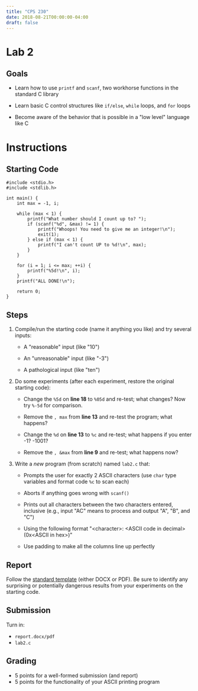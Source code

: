 ```yaml
---
title: "CPS 230"
date: 2018-08-21T00:00:00-04:00
draft: false
---
```


# Lab 2

## Goals

* Learn how to use `printf` and `scanf`, two workhorse functions in the standard C library

* Learn basic C control structures like `if/else`, `while` loops, and `for` loops

* Become aware of the behavior that is possible in a "low level" language like C

# Instructions

## Starting Code
```
#include <stdio.h>
#include <stdlib.h>

int main() {
    int max = -1, i;

    while (max < 1) {
        printf("What number should I count up to? ");
        if (scanf("%d", &max) != 1) {
            printf("Whoops! You need to give me an integer!\n");
            exit(1);
        } else if (max < 1) {
            printf("I can't count UP to %d!\n", max);
        }
    }

    for (i = 1; i <= max; ++i) {
        printf("%5d!\n", i);
    }
    printf("ALL DONE!\n");

    return 0;
}
```

## Steps

1. Compile/run the starting code (name it anything you like) and try several inputs:

    * A "reasonable" input (like "10")

    * An "unreasonable" input (like "-3")

    * A pathological input (like "ten")

2. Do some experiments (after each experiment, restore the original starting code):

    * Change the `%5d` on **line 18** to `%05d` and re-test; what changes?  Now try `%-5d` for comparison.

    * Remove the `, max` from **line 13** and re-test the program; what happens?
    
    * Change the `%d` on **line 13** to `%c` and re-test; what happens if you enter -1?  -1001?
    
    * Remove the `, &max` from **line 9** and re-test; what happens now?  

3. Write a *new* program (from scratch) named `lab2.c` that:

    * Prompts the user for exactly 2 ASCII characters (use `char` type variables and format code `%c` to scan each)

    * Aborts if anything goes wrong with `scanf()`

    * Prints out all characters between the two characters entered, inclusive (e.g., input "AC" means to process and output "A", "B", and "C")

    * Using the following format "&lt;character&gt;: &lt;ASCII code in decimal&gt; (0x&lt;ASCII in hex&gt;)"

    * Use padding to make all the columns line up perfectly


## Report

Follow the [standard template](/bju/cps230/downloads/lab_report_template.docx) (either DOCX or PDF).  Be sure to identify any surprising or potentially dangerous results from your experiments on the starting code. 

## Submission

Turn in:

* `report.docx/pdf`
* `lab2.c`

## Grading

* 5 points for a well-formed submission (and report)
* 5 points for the functionality of your ASCII printing program